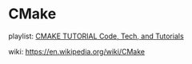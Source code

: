 # CMake
playlist: [CMAKE TUTORIAL Code, Tech, and Tutorials](https://www.youtube.com/playlist?list=PLalVdRk2RC6o5GHu618ARWh0VO0bFlif4)

wiki: https://en.wikipedia.org/wiki/CMake

